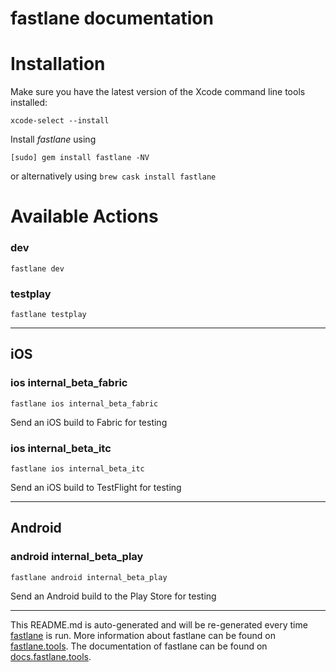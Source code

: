 fastlane documentation
================
# Installation

Make sure you have the latest version of the Xcode command line tools installed:

```
xcode-select --install
```

Install _fastlane_ using
```
[sudo] gem install fastlane -NV
```
or alternatively using `brew cask install fastlane`

# Available Actions
### dev
```
fastlane dev
```

### testplay
```
fastlane testplay
```


----

## iOS
### ios internal_beta_fabric
```
fastlane ios internal_beta_fabric
```
Send an iOS build to Fabric for testing
### ios internal_beta_itc
```
fastlane ios internal_beta_itc
```
Send an iOS build to TestFlight for testing

----

## Android
### android internal_beta_play
```
fastlane android internal_beta_play
```
Send an Android build to the Play Store for testing

----

This README.md is auto-generated and will be re-generated every time [fastlane](https://fastlane.tools) is run.
More information about fastlane can be found on [fastlane.tools](https://fastlane.tools).
The documentation of fastlane can be found on [docs.fastlane.tools](https://docs.fastlane.tools).
